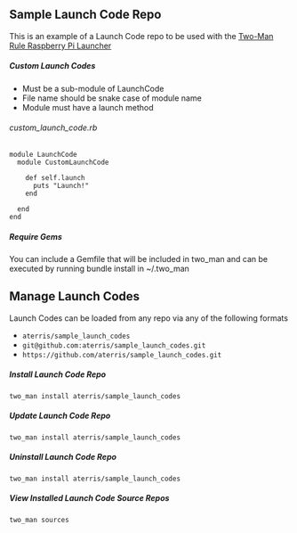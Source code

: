 ## Sample Launch Code Repo

This is an example of a Launch Code repo to be used with the [Two-Man Rule Raspberry Pi Launcher](https://github.com/aterris/two_man)

##### Custom Launch Codes

* Must be a sub-module of LaunchCode
* File name should be snake case of module name
* Module must have a launch method

###### custom_launch_code.rb
````
module LaunchCode
  module CustomLaunchCode
  
    def self.launch
      puts "Launch!"
    end

  end
end
````

##### Require Gems

You can include a Gemfile that will be included in two_man and can be executed by running bundle install in ~/.two_man

## Manage Launch Codes

Launch Codes can be loaded from any repo via any of the following formats

* `aterris/sample_launch_codes`
* `git@github.com:aterris/sample_launch_codes.git`
* `https://github.com/aterris/sample_launch_codes.git`


##### Install Launch Code Repo
````
two_man install aterris/sample_launch_codes
````

##### Update Launch Code Repo
````
two_man install aterris/sample_launch_codes
````

##### Uninstall Launch Code Repo
````
two_man install aterris/sample_launch_codes
````

##### View Installed Launch Code Source Repos
````
two_man sources
````